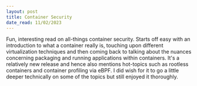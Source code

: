 ```yaml
---
layout: post
title: Container Security
date_read: 11/02/2023
---
```


Fun, interesting read on all-things container security. Starts off easy with an introduction to what a container really is, touching upon different virtualization techniques and then coming back to talking about the nuances concerning packaging and running applications within containers. It's a relatively new release and hence also mentions hot-topics such as rootless containers and container profiling via eBPF. I did wish for it to go a little deeper technically on some of the topics but still enjoyed it thoroughly.
